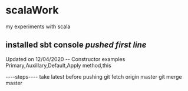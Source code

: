 # scalaWork
my experiments with scala

installed sbt console 
*pushed first line*
---------------------------------
Updated on 12/04/2020
-- Constructor examples
    Primary,Auxillary,Default,Apply method,this



----steps----
take latest before pushing
git fetch origin master
git merge master



